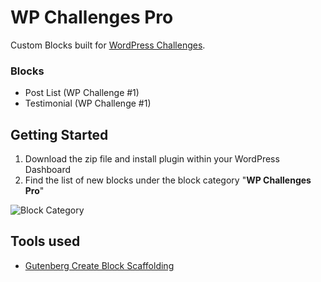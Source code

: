 # WP Challenges Pro
Custom Blocks built for [WordPress Challenges](https://www.wpchallenges.com/).

### Blocks ###
* Post List (WP Challenge #1)
* Testimonial (WP Challenge #1)

## Getting Started ##
1. Download the zip file and install plugin within your WordPress Dashboard
2. Find the list of new blocks under the block category "**WP Challenges Pro**"

![Block Category](https://gutenberg.progressionstudios.com/wp-content/uploads/2024/01/block-categories.jpg)

## Tools used  ##
* [Gutenberg Create Block Scaffolding](https://developer.wordpress.org/block-editor/reference-guides/packages/packages-create-block/)

